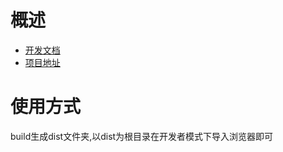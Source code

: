 # 概述
* [开发文档](https://bytedancecampus1.feishu.cn/docs/doccn1YrXaBige715g2zJXJWXde#)
* [项目地址](https://github.com/fengfengchenchen/TaoJin)
# 使用方式
build生成dist文件夹,以dist为根目录在开发者模式下导入浏览器即可